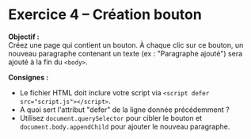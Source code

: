 # Exercice 4 – Création bouton

**Objectif :**  
Créez une page qui contient un bouton. À chaque clic sur ce bouton, un nouveau paragraphe contenant un texte (ex : "Paragraphe ajouté") sera ajouté à la fin du `<body>`.

**Consignes :**
- Le fichier HTML doit inclure votre script via `<script defer src="script.js"></script>`.
- A quoi sert l'attribut "defer" de la ligne donnée précédemment ?
- Utilisez `document.querySelector` pour cibler le bouton et `document.body.appendChild` pour ajouter le nouveau paragraphe.
